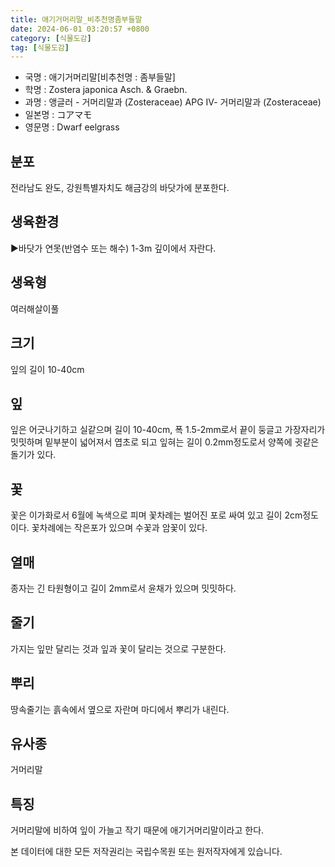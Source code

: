 ```yaml
---
title: 애기거머리말_비추천명좀부들말
date: 2024-06-01 03:20:57 +0800
category: [식물도감]
tag: [식물도감]
---
```




- 국명 : 애기거머리말[비추천명 : 좀부들말]
- 학명 : Zostera japonica Asch. & Graebn.
- 과명 : 앵글러 - 거머리말과 (Zosteraceae) APG Ⅳ- 거머리말과 (Zosteraceae)
- 일본명 : コアマモ
- 영문명 : Dwarf eelgrass


## 분포
전라남도 완도, 강원특별자치도 해금강의 바닷가에 분포한다.
## 생육환경
▶바닷가 연못(반염수 또는 해수) 1-3m 깊이에서 자란다.
## 생육형
여러해살이풀
## 크기
잎의 길이 10-40cm
## 잎
잎은 어긋나기하고 실같으며 길이 10-40cm, 폭 1.5-2mm로서 끝이 둥글고 가장자리가 밋밋하며 밑부분이 넓어져서 엽초로 되고 잎혀는 길이 0.2mm정도로서 양쪽에 귓같은 돌기가 있다.
## 꽃
꽃은 이가화로서 6월에 녹색으로 피며 꽃차례는 벌어진 포로 싸여 있고 길이 2cm정도이다. 꽃차례에는 작은포가 있으며 수꽃과 암꽃이 있다.
## 열매
종자는 긴 타원형이고 길이 2mm로서 윤채가 있으며 밋밋하다.
## 줄기
가지는 잎만 달리는 것과 잎과 꽃이 달리는 것으로 구분한다.
## 뿌리
땅속줄기는 흙속에서 옆으로 자란며 마디에서 뿌리가 내린다.
## 유사종
거머리말
## 특징
거머리말에 비하여 잎이 가늘고 작기 때문에 애기거머리말이라고 한다.






본 데이터에 대한 모든 저작권리는 국립수목원 또는 원저작자에게 있습니다.
